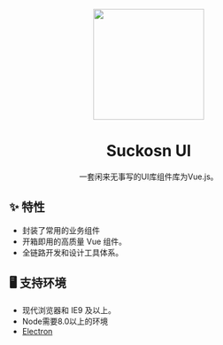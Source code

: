 <!--
 * @Descripttion: 
 * @version: 
 * @Author: suckson
 * @Date: 2019-09-29 00:11:50
 * @LastEditors: suckson
 * @LastEditTime: 2019-10-29 16:53:35
 -->
<p align="center">
  <a href="http://ant.design">
    <img width="200" src="https://suckosn-blog.oss-cn-hangzhou.aliyuncs.com/github/logo.svg">
  </a>
</p>

<h1 align="center">Suckosn UI</h1>

<div align="center">
一套闲来无事写的UI库组件库为Vue.js。
</div>

## ✨ 特性

- 封装了常用的业务组件
- 开箱即用的高质量 Vue 组件。
- 全链路开发和设计工具体系。

## 🖥 支持环境

- 现代浏览器和 IE9 及以上。
- Node需要8.0以上的环境
- [Electron](http://electron.atom.io/)
